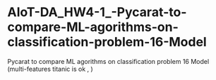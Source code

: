 # AIoT-DA_HW4-1_-Pycarat-to-compare-ML-agorithms-on-classification-problem-16-Model
Pycarat to compare ML agorithms on classification problem 16 Model (multi-features titanic is ok , ) 
